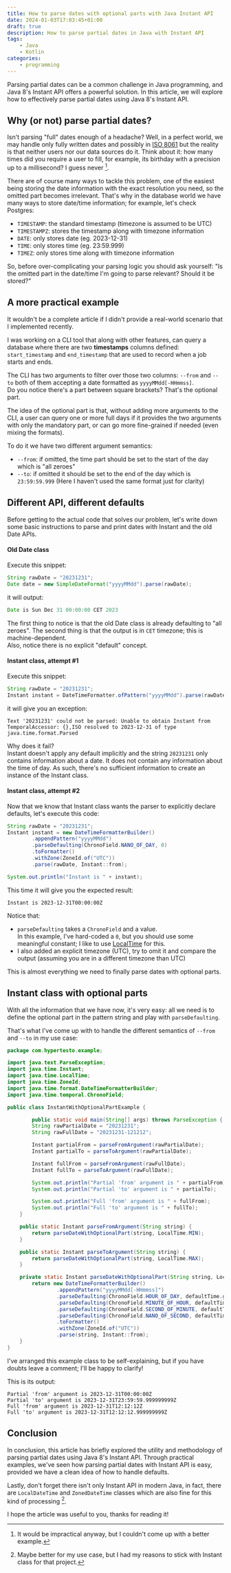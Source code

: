 ```yaml
---
title: How to parse dates with optional parts with Java Instant API
date: 2024-01-03T17:03:45+01:00
draft: true
description: How to parse partial dates in Java with Instant API
tags:
    - Java
    - Kotlin
categories:
    - programming
---
```

Parsing partial dates can be a common challenge in Java programming, and Java 8's Instant API offers a powerful solution. In this article, we will explore how to effectively parse partial dates using Java 8's Instant API.

## Why (or not) parse partial dates?
Isn't parsing "full" dates enough of a headache?
Well, in a perfect world, we may handle only fully written dates and possibly in [ISO 8061](https://it.wikipedia.org/wiki/ISO_8601) but the reality is that neither users nor our data sources do it. Think about it: how many times did you require a user to fill, for example, its birthday with a precision up to a millisecond? I guess never [^0].

There are of course many ways to tackle this problem, one of the easiest being storing the date information with the exact resolution you need, so the omitted part becomes irrelevant. That's why in the database world we have many ways to store date/time information; for example, let's check Postgres:

- `TIMESTAMP`: the standard timestamp (timezone is assumed to be UTC)
- `TIMESTAMPZ`: stores the timestamp along with timezone information
- `DATE`: only stores date (eg. 2023-12-31)
- `TIME`: only stores time (eg. 23:59.999)
- `TIMEZ`: only stores time along with timezone information

So, before over-complicating your parsing logic you should ask yourself: "Is the omitted part in the date/time I'm going to parse relevant? Should it be stored?"

## A more practical example
It wouldn't be a complete article if I didn't provide a real-world scenario that I implemented recently.

I was working on a CLI tool that along with other features, can query a database where there are two **timestamps** columns defined: `start_timestamp` and `end_timestamp` that are used to record when a job starts and ends.

The CLI has two arguments to filter over those two columns: `--from` and `--to` both of them accepting a date formatted as `yyyyMMdd[-HHmmss]`.  
Do you notice there's a part between square brackets? That's the optional part.

The idea of the optional part is that, without adding more arguments to the CLI, a user can query one or more full days if it provides the two arguments with only the mandatory part, or can go more fine-grained if needed (even mixing the formats).

To do it we have two different argument semantics:
- `--from`: if omitted, the time part should be set to the start of the day which is "all zeroes" 
- `--to`: if omitted it should be set to the end of the day which is `23:59:59.999` (Here I haven't used the same format just for clarity)

## Different API, different defaults
Before getting to the actual code that solves our problem, let's write down some basic instructions to parse and print dates with Instant and the old Date APIs.

#### Old Date class
Execute this snippet:
```java
String rawDate = "20231231";
Date date = new SimpleDateFormat("yyyyMMdd").parse(rawDate);
```
it will output:
```java
Date is Sun Dec 31 00:00:00 CET 2023
```
The first thing to notice is that the old Date class is already defaulting to "all zeroes". 
The second thing is that the output is in `CET` timezone; this is machine-dependent.  
Also, notice there is no explicit "default" concept.

#### Instant class, attempt #1
Execute this snippet:
```java
String rawDate = "20231231";
Instant instant = DateTimeFormatter.ofPattern("yyyyMMdd").parse(rawDate, Instant::from);
```
it will give you an exception:
```
Text '20231231' could not be parsed: Unable to obtain Instant from TemporalAccessor: {},ISO resolved to 2023-12-31 of type java.time.format.Parsed
```
Why does it fail?  
Instant doesn't apply any default implicitly and the string `20231231` only contains information about a date. It does not contain any information about the time of day. As such, there's no sufficient information to create an instance of the Instant class.

#### Instant class, attempt #2
Now that we know that Instant class wants the parser to explicitly declare defaults, let's execute this code:

```java
String rawDate = "20231231";
Instant instant = new DateTimeFormatterBuilder()
        .appendPattern("yyyyMMdd")
        .parseDefaulting(ChronoField.NANO_OF_DAY, 0)
        .toFormatter()
        .withZone(ZoneId.of("UTC"))
        .parse(rawDate, Instant::from);

System.out.println("Instant is " + instant);
```
This time it will give you the expected result:

```
Instant is 2023-12-31T00:00:00Z
```
Notice that:
- `parseDefaulting` takes a `ChronoField` and a value.  
In this example, I've hard-coded a `0`, but you should use some meaningful constant; I like to use [LocalTime](https://docs.oracle.com/javase/8/docs/api/java/time/LocalTime.html) for this.
- I also added an explicit timezone (UTC), try to omit it and compare the output (assuming you are in a different timezone than UTC)

This is almost everything we need to finally parse dates with optional parts.

## Instant class with optional parts
With all the information that we have now, it's very easy: all we need is to define the optional part in the pattern string and play with `parseDefaulting`.

That's what I've come up with to handle the different semantics of `--from` and `--to` in my use case:

```java
package com.hypertesto.example;

import java.text.ParseException;
import java.time.Instant;
import java.time.LocalTime;
import java.time.ZoneId;
import java.time.format.DateTimeFormatterBuilder;
import java.time.temporal.ChronoField;

public class InstantWithOptionalPartExample {

        public static void main(String[] args) throws ParseException {
        String rawPartialDate = "20231231";
        String rawFullDate = "20231231-121212";

        Instant partialFrom = parseFromArgument(rawPartialDate);
        Instant partialTo = parseToArgument(rawPartialDate);

        Instant fullFrom = parseFromArgument(rawFullDate);
        Instant fullTo = parseToArgument(rawFullDate);

        System.out.println("Partial 'from' argument is " + partialFrom);
        System.out.println("Partial 'to' argument is " + partialTo);

        System.out.println("Full 'from' argument is " + fullFrom);
        System.out.println("Full 'to' argument is " + fullTo);
    }

    public static Instant parseFromArgument(String string) {
        return parseDateWithOptionalPart(string, LocalTime.MIN);
    }

    public static Instant parseToArgument(String string) {
        return parseDateWithOptionalPart(string, LocalTime.MAX);
    }

    private static Instant parseDateWithOptionalPart(String string, LocalTime defaultTime) {
        return new DateTimeFormatterBuilder()
                .appendPattern("yyyyMMdd[-HHmmss]")
                .parseDefaulting(ChronoField.HOUR_OF_DAY, defaultTime.getHour())
                .parseDefaulting(ChronoField.MINUTE_OF_HOUR, defaultTime.getMinute())
                .parseDefaulting(ChronoField.SECOND_OF_MINUTE, defaultTime.getSecond())
                .parseDefaulting(ChronoField.NANO_OF_SECOND, defaultTime.getNano())
                .toFormatter()
                .withZone(ZoneId.of("UTC"))
                .parse(string, Instant::from);
    }
}
```

I've arranged this example class to be self-explaining, but if you have doubts leave a comment; I'll be happy to clarify!

This is its output:

```
Partial 'from' argument is 2023-12-31T00:00:00Z
Partial 'to' argument is 2023-12-31T23:59:59.999999999Z
Full 'from' argument is 2023-12-31T12:12:12Z
Full 'to' argument is 2023-12-31T12:12:12.999999999Z
```

## Conclusion
In conclusion, this article has briefly explored the utility and methodology of parsing partial dates using Java 8's Instant API. Through practical examples, we've seen how parsing partial dates with Instant API is easy, provided we have a clean idea of how to handle defaults. 

Lastly, don't forget there isn't only Instant API in modern Java, in fact, there are `LocalDateTime` and `ZonedDateTime` classes which are also fine for this kind of processing [^1].

I hope the article was useful to you, thanks for reading it!


[^0]: It would be impractical anyway, but I couldn't come up with a better example.
[^1]: Maybe better for my use case, but I had my reasons to stick with Instant class for that project.